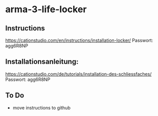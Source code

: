 # arma-3-life-locker

## Instructions
https://cationstudio.com/en/instructions/installation-locker/
Passwort: agg6R8NP

## Installationsanleitung:
https://cationstudio.com/de/tutorials/installation-des-schliessfaches/
Passwort: agg6R8NP

## To Do

- move instructions to github